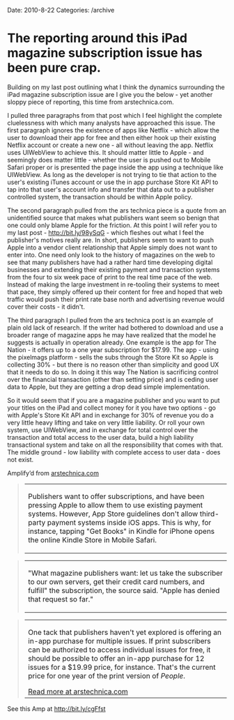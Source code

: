 Date: 2010-8-22
Categories: /archive

# The reporting around this iPad magazine subscription issue has been pure crap.

<div class="Amp_Commentary_Wrap">
<div class="Amp_Post_Text">

Building on my last post outlining what I think the dynamics surrounding the iPad magazine subscription issue are I give you the below - yet another sloppy piece of reporting, this time from arstechnica.com.

I pulled three paragraphs from that post which I feel highlight the complete cluelessness with which many analysts have approached this issue. The first paragraph ignores the existence of apps like Netflix - which allow the user to download their app for free and then either hook up their existing Netflix account or create a new one - all without leaving the app. Netflix uses UIWebView to achieve this. It should matter little to Apple - and seemingly does matter little - whether the user is pushed out to Mobile Safari proper or is presented the page inside the app using a technique like UIWebView.  As long as the developer is not trying to tie that action to the user's existing iTunes account or use the in app purchase Store Kit API to tap into that user's account info and transfer that data out to a publisher controlled system, the transaction should be within Apple policy.

The second paragraph pulled from the ars technica piece is a quote from an unidentified source that makes what publishers want seem so benign that one could only blame Apple for the friction. At this point I will refer you to my last post - <a rel="nofollow" href="http://bit.ly/98ySqG" target="_blank">http://bit.ly/98ySqG</a> - which fleshes out what I feel the publisher's motives really are. In short, publishers seem to want to push Apple into a vendor client relationship that Apple simply does not want to enter into. One need only look to the history of magazines on the web to see that many publishers have had a rather hard time developing digital businesses and extending their existing payment and transaction systems from the four to six week pace of print to the real time pace of the web. Instead of making the large investment in re-tooling their systems to meet that pace, they simply offered up their content for free and hoped that web traffic would push their print rate base north and advertising revenue would cover their costs - it didn't.

The third paragraph I pulled from the ars technica post is an example of plain old lack of research. If the writer had bothered to download and use a broader range of magazine apps he may have realized that the model he suggests is actually in operation already. One example is the app for The Nation - it offers up to a one year subscription for $17.99. The app - using the pixelmags platform - sells the subs through the Store Kit so Apple is collecting 30% - but there is no reason other than simplicity and good UX that it needs to do so. In doing it this way The Nation is sacrificing control over the financial transaction (other than setting price) and is ceding user data to Apple, but they are getting a drop dead simple implementation.

So it would seem that if you are a magazine publisher and you want to put your titles on the iPad and collect money for it you have two options - go with Apple's Store Kit API and in exchange for 30% of revenue you do a very little heavy lifting and take on very little liability. Or roll your own system, use UIWebView, and in exchange for total control over the transaction and total access to the user data, build a high liability transactional system and take on all the responsibility that comes with that. The middle ground - low liability with complete access to user data - does not exist.

</div>
</div>
<div class="Amp_Content_Outer">
<div class="Amp_Top_Wrap">
<div class="Amp_Source_First"><span>Amplify’d from <a title="http://arstechnica.com/apple/news/2010/08/figuring-out-magazine-subscriptions-in-the-ipad-age.ars" rel="clipsource" href="http://arstechnica.com/apple/news/2010/08/figuring-out-magazine-subscriptions-in-the-ipad-age.ars" target="_blank">arstechnica.com</a></span></div>
</div>
<div class="Amp_Middle_Wrap">
<blockquote class="Amp_Content_Item" cite="http://arstechnica.com/apple/news/2010/08/figuring-out-magazine-subscriptions-in-the-ipad-age.ars">
<table cellspacing="0" cellpadding="0">
<tbody>
<tr>
<td>
<p id="AutoGeneratedID-0">Publishers want to offer subscriptions, and have been pressing Apple to allow them to use existing payment systems. However, App Store guidelines don't allow third-party payment systems inside iOS apps. This is why, for instance, tapping "Get Books" in Kindle for iPhone opens the online Kindle Store in Mobile Safari.</p>
</td>
</tr>
</tbody>
</table>
</blockquote>
<blockquote class="Amp_Content_Item" cite="http://arstechnica.com/apple/news/2010/08/figuring-out-magazine-subscriptions-in-the-ipad-age.ars">
<table cellspacing="0" cellpadding="0">
<tbody>
<tr>
<td>
<p id="AutoGeneratedID-1">"What magazine publishers want: let us take the subscriber to our own servers, get their credit card numbers, and fulfill" the subscription, the source said. "Apple has denied that request so far."</p>
</td>
</tr>
</tbody>
</table>
</blockquote>
<blockquote class="Amp_Content_Item" cite="http://arstechnica.com/apple/news/2010/08/figuring-out-magazine-subscriptions-in-the-ipad-age.ars">
<table cellspacing="0" cellpadding="0">
<tbody>
<tr>
<td>
<p id="AutoGeneratedID-2">One tack that publishers haven't yet explored is offering an in-app purchase for  multiple issues. If print subscribers can be authorized to access individual issues for free, it should be possible to offer an in-app purchase for 12 issues for a $19.99 price, for instance. That's the current price for one year of the print version of <em>People</em>.</p>
<span class="Amp_Source_Button"><a title="http://arstechnica.com/apple/news/2010/08/figuring-out-magazine-subscriptions-in-the-ipad-age.ars" rel="clipsource" href="http://arstechnica.com/apple/news/2010/08/figuring-out-magazine-subscriptions-in-the-ipad-age.ars" target="_blank">Read more at arstechnica.com</a></span></td>
</tr>
</tbody>
</table>
</blockquote>
</div>
<div class="Amp_Bottom_Wrap"></div>
</div>
<div class="Amp_Link">See this Amp at <a href="http://bit.ly/cgFfst">http://bit.ly/cgFfst</a></div>
